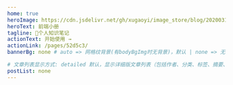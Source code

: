 ```yaml
---
home: true
heroImage: https://cdn.jsdelivr.net/gh/xugaoyi/image_store/blog/20200318125116.jpg
heroText: 前端小册
tagline: 🚀个人知识笔记
actionText: 开始使用 →
actionLink: /pages/52d5c3/
bannerBg: none # auto => 网格纹背景(有bodyBgImg时无背景)，默认 | none => 无 | '大图地址' | background: 自定义背景样式       提示：如发现文本颜色不适应你的背景时可以到palette.styl修改$bannerTextColor变量

# 文章列表显示方式: detailed 默认，显示详细版文章列表（包括作者、分类、标签、摘要、分页等）| simple => 显示简约版文章列表（仅标题和日期）| none 不显示文章列表
postList: none
---
```

